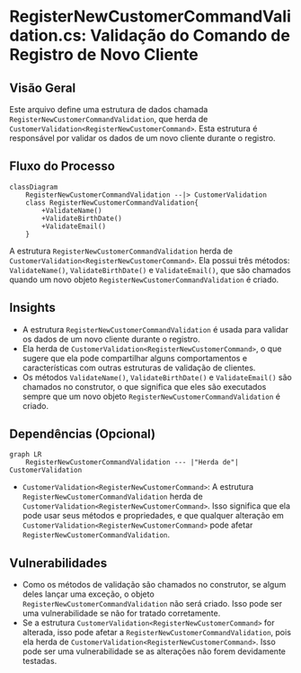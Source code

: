 # RegisterNewCustomerCommandValidation.cs: Validação do Comando de Registro de Novo Cliente

## Visão Geral
Este arquivo define uma estrutura de dados chamada `RegisterNewCustomerCommandValidation`, que herda de `CustomerValidation<RegisterNewCustomerCommand>`. Esta estrutura é responsável por validar os dados de um novo cliente durante o registro.

## Fluxo do Processo
```mermaid
classDiagram
    RegisterNewCustomerCommandValidation --|> CustomerValidation
    class RegisterNewCustomerCommandValidation{
        +ValidateName()
        +ValidateBirthDate()
        +ValidateEmail()
    }
```
A estrutura `RegisterNewCustomerCommandValidation` herda de `CustomerValidation<RegisterNewCustomerCommand>`. Ela possui três métodos: `ValidateName()`, `ValidateBirthDate()` e `ValidateEmail()`, que são chamados quando um novo objeto `RegisterNewCustomerCommandValidation` é criado.

## Insights
- A estrutura `RegisterNewCustomerCommandValidation` é usada para validar os dados de um novo cliente durante o registro.
- Ela herda de `CustomerValidation<RegisterNewCustomerCommand>`, o que sugere que ela pode compartilhar alguns comportamentos e características com outras estruturas de validação de clientes.
- Os métodos `ValidateName()`, `ValidateBirthDate()` e `ValidateEmail()` são chamados no construtor, o que significa que eles são executados sempre que um novo objeto `RegisterNewCustomerCommandValidation` é criado.

## Dependências (Opcional)
```mermaid
graph LR
    RegisterNewCustomerCommandValidation --- |"Herda de"| CustomerValidation
```
- `CustomerValidation<RegisterNewCustomerCommand>`: A estrutura `RegisterNewCustomerCommandValidation` herda de `CustomerValidation<RegisterNewCustomerCommand>`. Isso significa que ela pode usar seus métodos e propriedades, e que qualquer alteração em `CustomerValidation<RegisterNewCustomerCommand>` pode afetar `RegisterNewCustomerCommandValidation`.

## Vulnerabilidades
- Como os métodos de validação são chamados no construtor, se algum deles lançar uma exceção, o objeto `RegisterNewCustomerCommandValidation` não será criado. Isso pode ser uma vulnerabilidade se não for tratado corretamente.
- Se a estrutura `CustomerValidation<RegisterNewCustomerCommand>` for alterada, isso pode afetar a `RegisterNewCustomerCommandValidation`, pois ela herda de `CustomerValidation<RegisterNewCustomerCommand>`. Isso pode ser uma vulnerabilidade se as alterações não forem devidamente testadas.